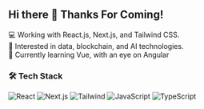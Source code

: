 ## Hi there 👋 Thanks For Coming!

<!--
**ilhampradipta34/ilhampradipta34** is a ✨ _special_ ✨ repository because its `README.md` (this file) appears on your GitHub profile.

Here are some ideas to get you started:

- 🔭 I’m currently working on ...
- 🌱 I’m currently learning ...
- 👯 I’m looking to collaborate on ...
- 🤔 I’m looking for help with ...
- 💬 Ask me about ...
- 📫 How to reach me: ...
- 😄 Pronouns: ...
- ⚡ Fun fact: ...
### 📊 GitHub Stats
![GitHub Stats](https://github-readme-stats.vercel.app/api?username=ilhampradipta34&show_icons=true&theme=gruvbox)
-->
💻 Working with React.js, Next.js, and Tailwind CSS.  
🌱 Interested in data, blockchain, and AI technologies.  
🚀 Currently learning Vue, with an eye on Angular

### 🛠️ Tech Stack
![React](https://img.shields.io/badge/-React-61DAFB?logo=react)
![Next.js](https://img.shields.io/badge/-Next.js-000000?logo=next.js)
![Tailwind](https://img.shields.io/badge/-TailwindCSS-06B6D4?logo=tailwindcss)
![JavaScript](https://img.shields.io/badge/-JavaScript-F7DF1E?logo=javascript&logoColor=black)
![TypeScript](https://img.shields.io/badge/-TypeScript-3178C6?logo=typescript)


